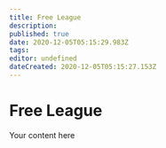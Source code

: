 ```yaml
---
title: Free League
description: 
published: true
date: 2020-12-05T05:15:29.983Z
tags: 
editor: undefined
dateCreated: 2020-12-05T05:15:27.153Z
---
```


# Free League
Your content here
